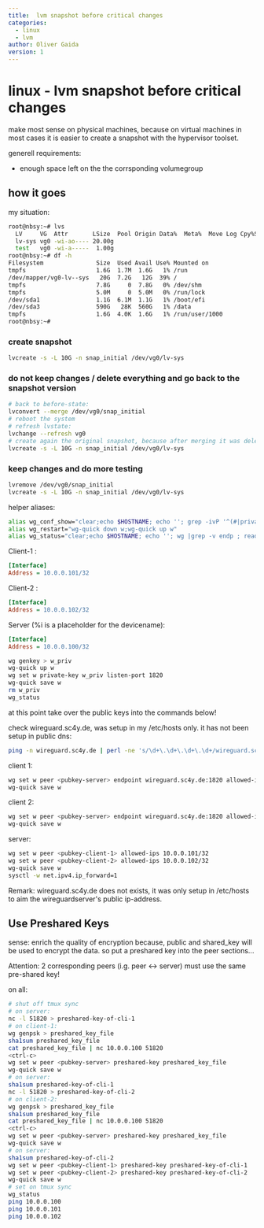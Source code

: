 ```yaml
---
title:  lvm snapshot before critical changes
categories: 
  - linux 
  - lvm
author: Oliver Gaida
version: 1
---
```


# linux - lvm snapshot before critical changes

make most sense on physical machines, because on virtual machines in most cases it is easier to create a snapshot with the hypervisor toolset.

generell requirements: 
- enough space left on the the corrsponding volumegroup

## how it goes

my situation:

```bash
root@nbsy:~# lvs
  LV     VG  Attr       LSize  Pool Origin Data%  Meta%  Move Log Cpy%Sync Convert
  lv-sys vg0 -wi-ao---- 20.00g
  test   vg0 -wi-a-----  1.00g
root@nbsy:~# df -h
Filesystem               Size  Used Avail Use% Mounted on
tmpfs                    1.6G  1.7M  1.6G   1% /run
/dev/mapper/vg0-lv--sys   20G  7.2G   12G  39% /
tmpfs                    7.8G     0  7.8G   0% /dev/shm
tmpfs                    5.0M     0  5.0M   0% /run/lock
/dev/sda1                1.1G  6.1M  1.1G   1% /boot/efi
/dev/sda3                590G   28K  560G   1% /data
tmpfs                    1.6G  4.0K  1.6G   1% /run/user/1000
root@nbsy:~#
```

### create snapshot

```bash
lvcreate -s -L 10G -n snap_initial /dev/vg0/lv-sys
```

### do not keep changes / delete everything and go back to the snapshot version 

```bash
# back to before-state:
lvconvert --merge /dev/vg0/snap_initial
# reboot the system
# refresh lvstate:
lvchange --refresh vg0
# create again the original snapshot, because after merging it was deleted
lvcreate -s -L 10G -n snap_initial /dev/vg0/lv-sys
```

### keep changes and do more testing

```bash
lvremove /dev/vg0/snap_initial
lvcreate -s -L 10G -n snap_initial /dev/vg0/lv-sys
```


helper aliases:

```bash
alias wg_conf_show="clear;echo $HOSTNAME; echo ''; grep -ivP '^(#|priva|endp|Presha)' w.conf |cat ; read dummy"
alias wg_restart="wg-quick down w;wg-quick up w"
alias wg_status="clear;echo $HOSTNAME; echo ''; wg |grep -v endp ; read dummy"
```

Client-1 :

```ini
[Interface]
Address = 10.0.0.101/32
```

Client-2 :

```ini
[Interface]
Address = 10.0.0.102/32
```

Server (%i is a placeholder for the devicename):

```ini
[Interface]
Address = 10.0.0.100/32
```

```bash
wg genkey > w_priv
wg-quick up w
wg set w private-key w_priv listen-port 1820
wg-quick save w
rm w_priv
wg_status
```

at this point take over the public keys into the commands below!

check wireguard.sc4y.de, was setup in my /etc/hosts only. it has not been setup in public dns:

```bash
ping -n wireguard.sc4y.de | perl -ne 's/\d+\.\d+\.\d+\.\d+/wireguard.sc4y.de/;print $_'
```

client 1:

```bash
wg set w peer <pubkey-server> endpoint wireguard.sc4y.de:1820 allowed-ips 10.0.0.100/32,10.0.0.102/32
wg-quick save w
```

client 2:

```bash
wg set w peer <pubkey-server> endpoint wireguard.sc4y.de:1820 allowed-ips 10.0.0.100/32,10.0.0.101/32
wg-quick save w
```

server:

```bash
wg set w peer <pubkey-client-1> allowed-ips 10.0.0.101/32
wg set w peer <pubkey-client-2> allowed-ips 10.0.0.102/32
wg-quick save w
sysctl -w net.ipv4.ip_forward=1
```

Remark: wireguard.sc4y.de does not exists, it  was only setup in /etc/hosts to aim the wireguardserver's public ip-address.

## Use Preshared Keys

sense: enrich the quality of encryption because, public and shared_key will be used to encrypt the data.
so put a preshared key into the peer sections...

Attention: 2 corresponding peers (i.g. peer <-> server) must use the same pre-shared key!

on all:

```bash
# shut off tmux sync
# on server:
nc -l 51820 > preshared-key-of-cli-1
# on client-1:
wg genpsk > preshared_key_file
sha1sum preshared_key_file
cat preshared_key_file | nc 10.0.0.100 51820 
<ctrl-c>
wg set w peer <pubkey-server> preshared-key preshared_key_file
wg-quick save w
# on server:
sha1sum preshared-key-of-cli-1
nc -l 51820 > preshared-key-of-cli-2
# on client-2:
wg genpsk > preshared_key_file
sha1sum preshared_key_file
cat preshared_key_file | nc 10.0.0.100 51820 
<ctrl-c>
wg set w peer <pubkey-server> preshared-key preshared_key_file
wg-quick save w
# on server:
sha1sum preshared-key-of-cli-2
wg set w peer <pubkey-client-1> preshared-key preshared-key-of-cli-1
wg set w peer <pubkey-client-2> preshared-key preshared-key-of-cli-2
wg-quick save w
# set on tmux sync
wg_status
ping 10.0.0.100
ping 10.0.0.101
ping 10.0.0.102
```



